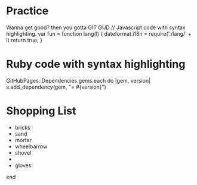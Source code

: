 # Practice
Wanna get good? then you gotta GIT GUD
// Javascript code with syntax highlighting.
var fun = function lang(l) {
  dateformat.i18n = require('./lang/' + l)
  return true;
}
# Ruby code with syntax highlighting
GitHubPages::Dependencies.gems.each do |gem, version|
  s.add_dependency(gem, "= #{version}")
  
  
  <h1>Shopping List</h1>
  <ul>
  <li>bricks</li>
  <li>sand</li>
  <li>mortar</li>
  <li>wheelbarrow</li>
  <li>shovel<li>
  <li>gloves</li>
  </ul>
end

